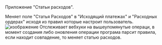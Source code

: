 Приложение "Статьи расходов".

Меняет поле "Статья Расходов" в "Исходящий платежах" и "Расходных ордерах" исходя из правил которые настроит пользователь.
![изображение](https://user-images.githubusercontent.com/42136999/192217463-35765d1a-615d-400b-b6c5-22d42090f2e6.png)
Отслеживает вебхуки на вышеупомянутые операци, в момент создания либо оновления операции програма парсит правила, если находит совпадение, то меняет статью расходов.

